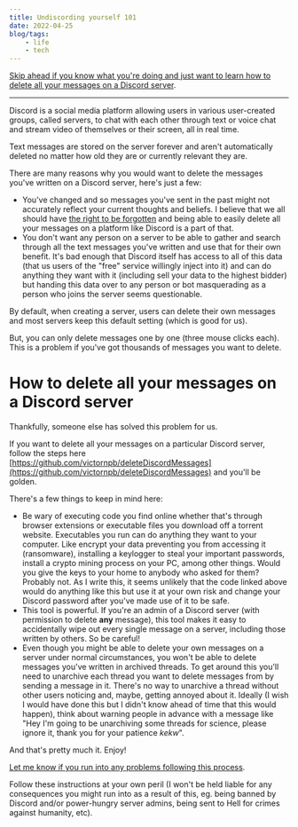 ```yaml
---
title: Undiscording yourself 101
date: 2022-04-25
blog/tags:
    - life
    - tech
---
```


[Skip ahead if you know what you're doing and just want to learn how to delete all your messages on a Discord server](#how-to-delete-all-your-messages-on-a-discord-server).

___

Discord is a social media platform allowing users in various user-created groups, called servers, to chat with each other through text or voice chat and stream video of themselves or their screen, all in real time.

Text messages are stored on the server forever and aren't automatically deleted no matter how old they are or currently relevant they are.

There are many reasons why you would want to delete the messages you've written on a Discord server, here's just a few:

- You've changed and so messages you've sent in the past might not accurately reflect your current thoughts and beliefs. I believe that we all should have [the right to be forgotten](https://en.wikipedia.org/wiki/Right_to_be_forgotten) and being able to easily delete all your messages on a platform like Discord is a part of that.
- You don't want any person on a server to be able to gather and search through all the text messages you've written and use that for their own benefit. It's bad enough that Discord itself has access to all of this data (that us users of the "free" service willingly inject into it) and can do anything they want with it (including sell your data to the highest bidder) but handing this data over to any person or bot masquerading as a person who joins the server seems questionable.

By default, when creating a server, users can delete their own messages and most servers keep this default setting (which is good for us).

But, you can only delete messages one by one (three mouse clicks each). This is a problem if you've got thousands of messages you want to delete.

# How to delete all your messages on a Discord server

Thankfully, someone else has solved this problem for us.

If you want to delete all your messages on a particular Discord server, follow the steps here [https://github.com/victornpb/deleteDiscordMessages](https://github.com/victornpb/deleteDiscordMessages) and you'll be golden.

There's a few things to keep in mind here:

- Be wary of executing code you find online whether that's through browser extensions or executable files you download off a torrent website. Executables you run can do anything they want to your computer. Like encrypt your data preventing you from accessing it (ransomware), installing a keylogger to steal your important passwords, install a crypto mining process on your PC, among other things. Would you give the keys to your home to anybody who asked for them? Probably not. As I write this, it seems unlikely that the code linked above would do anything like this but use it at your own risk and change your Discord password after you've made use of it to be safe.
- This tool is powerful. If you're an admin of a Discord server (with permission to delete **any** message), this tool makes it easy to accidentally wipe out every single message on a server, including those written by others. So be careful!
- Even though you might be able to delete your own messages on a server under normal circumstances, you won't be able to delete messages you've written in archived threads. To get around this you'll need to unarchive each thread you want to delete messages from by sending a message in it. There's no way to unarchive a thread without other users noticing and, maybe, getting annoyed about it. Ideally (I wish I would have done this but I didn't know ahead of time that this would happen), think about warning people in advance with a message like "Hey I'm going to be unarchiving some threads for science, please ignore it, thank you for your patience _kekw_".

And that's pretty much it. Enjoy!

[Let me know if you run into any problems following this process](mailto:me@strategineer.com).

Follow these instructions at your own peril (I won't be held liable for any consequences you might run into as a result of this, eg. being banned by Discord and/or power-hungry server admins, being sent to Hell for crimes against humanity, etc).
